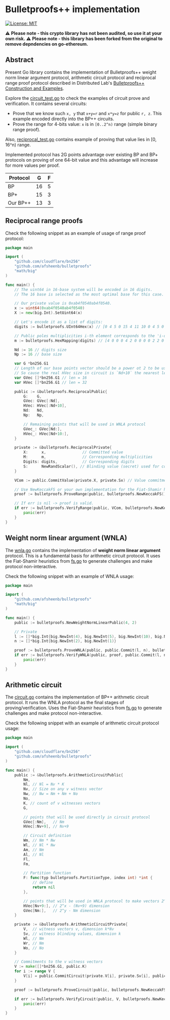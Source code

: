 # Bulletproofs++ implementation

[![License: MIT](https://img.shields.io/badge/License-MIT-yellow.svg)](https://opensource.org/licenses/MIT)

⚠️ __Please note - this crypto library has not been audited, so use it at your own risk.__
⚠️ __Please note - this library has been forked from the original to remove depndencies on go-ethereum.__

## Abstract

Present Go library contains the implementation of Bulletproofs++ weight norm linear argument protocol, arithmetic
circuit
protocol and reciprocal range proof protocol described in Distributed
Lab's [Bulletproofs++ Construction and Examples](https://distributedlab.com/whitepaper/Bulletproofs-Construction-and-Examples.pdf).

Explore the [circuit_test.go](./circuit_test.go) to check the examples of circuit prove and verification.
It contains several circuits:

- Prove that we know such `x, y` that `x+y=r` and `x*y=z` for public `r, z`. This example encoded directly into the BP++
  circuits.
- Prove the range for 4-bits value: `x` is in `[0..2^n)` range (simple binary range proof).

Also, [reciprocal_test.go](./reciprocal_test.go) contains example of proving that value lies in [0, 16^n) range.

Implemented protocol has 2G points advantage over existing BP and BP+ protocols on proving of one 64-bit value and this
advantage will increase for more values per proof.

| Protocol | G  | F |
|----------|----|---|
| BP       | 16 | 5 |
| BP+      | 15 | 3 |
| Our BP++ | 13 | 3 |

## Reciprocal range proofs

Check the following snippet as an example of usage of range proof protocol:

```go
package main

import (
	"github.com/cloudflare/bn256"
	"github.com/afsheenb/bulletproofs"
	"math/big"
)

func main() {
	// The uint64 in 16-base system will be encoded in 16 digits. 
	// The 16 base is selected as the most optimal base for this case.

	// Our private value is 0xab4f0540ab4f0540. 
	x := uint64(0xab4f0540ab4f0540)
	X := new(big.Int).SetUint64(x)

	// Let's encode it as a list of digits:
	digits := bulletproofs.UInt64Hex(x) // [0 4 5 0 15 4 11 10 0 4 5 0 15 4 11 10]

	// Public poles multiplicities i-th element corresponds to the 'i-digit' multiplicity (the count of 'i-digit' in digits list)
	m := bulletproofs.HexMapping(digits) // [4 0 0 0 4 2 0 0 0 0 2 2 0 0 0 2]

	Nd := 16 // digits size
	Np := 16 // base size

	var G *bn256.G1
	// Length of our base points vector should be a power ot 2 to be used in WNLA protocol. 
	// So cause the real HVec size in circuit is `Nd+10` the nearest length is 32   
	var GVec []*bn256.G1 // len = 16
	var HVec []*bn256.G1 // len = 32

	public := &bulletproofs.ReciprocalPublic{
		G:    G,
		GVec: GVec[:Nd],
		HVec: HVec[:Nd+10],
		Nd:   Nd,
		Np:   Np,

		// Remaining points that will be used in WNLA protocol
		GVec_: GVec[Nd:],
		HVec_: HVec[Nd+10:],
	}

	private := &bulletproofs.ReciprocalPrivate{
		X:      x,                // Committed value
		M:      m,                // Corresponding multiplicities
		Digits: digits,           // Corresponding digits
		S:      NewRandScalar(), // Blinding value (secret) used for committing value as: x*G + Sx*H
	}

	VCom := public.CommitValue(private.X, private.Sx) // Value commitment: x*G + Sx*H

	// Use NewKeccakFS or your own implementation for the Fiat-Shamir heuristics.
	proof := bulletproofs.ProveRange(public, bulletproofs.NewKeccakFS(), private)

	// If err is nil -> proof is valid.
	if err := bulletproofs.VerifyRange(public, VCom, bulletproofs.NewKeccakFS(), proof); err != nil {
		panic(err)
	}
}

```

## Weight norm linear argument (WNLA)

The [wnla.go](./wnla.go) contains the implementation of **weight norm linear argument** protocol. This is a fundamental
basis for arithmetic circuit protocol. It uses the Fiat-Shamir heuristics from [fs.go](./fs.go) to generate challenges
and make protocol non-interactive.

Check the following snippet with an example of WNLA usage:

```go
package main

import (
	"github.com/afsheenb/bulletproofs"
	"math/big"
)

func main() {
	public := bulletproofs.NewWeightNormLinearPublic(4, 2)

	// Private
	l := []*big.Int{big.NewInt(4), big.NewInt(5), big.NewInt(10), big.NewInt(1)}
	n := []*big.Int{big.NewInt(2), big.NewInt(1)}

	proof := bulletproofs.ProveWNLA(public, public.Commit(l, n), bulletproofs.NewKeccakFS(), l, n)
	if err := bulletproofs.VerifyWNLA(public, proof, public.Commit(l, n), bulletproofs.NewKeccakFS()); err != nil {
		panic(err)
	}
}

```

## Arithmetic circuit

The [circuit.go](./circuit.go) contains the implementation of BP++ arithmetic circuit protocol.
It runs the WNLA protocol as the final stages of proving/verification. Uses the Fiat-Shamir heuristics
from [fs.go](./fs.go) to generate challenges
and make protocol non-interactive.

Check the following snippet with an example of arithmetic circuit protocol usage:

```go
package main

import (
	"github.com/cloudflare/bn256"
	"github.com/afsheenb/bulletproofs"
)

func main() {
	public := &bulletproofs.ArithmeticCircuitPublic{
		Nm,
		Nl, // Nl = Nv * K
		Nv, // Size on any v witness vector
		Nw, // Nw = Nm + Nm + No
		No,
		K, // count of v witnesses vectors
		G,

		// points that will be used directly in circuit protocol
		GVec[:Nm],   // Nm
		HVec[:Nv+9], // Nv+9

		// Circuit definition 
		Wm, // Nm * Nw
		Wl, // Nl * Nw
		Am, // Nm
		Al, // Nl
		Fl,
		Fm,

		// Partition function
		F: func(typ bulletproofs.PartitionType, index int) *int {
			// define
			return nil
		},

		// points that will be used in WNLA protocol to make vectors 2^n len
		HVec[Nv+9:], // 2^x - (Nv+9) dimension
		GVec[Nm:],   // 2^y - Nm dimension
	}

	private := &bulletproofs.ArithmeticCircuitPrivate{
		V,  // witness vectors v, dimension k*Nv
		Sv, // witness blinding values, dimension k
		Wl, // Nm
		Wr, // Nm
		Wo, // No
	}

	// Commitments to the v witness vectors
	V := make([]*bn256.G1, public.K)
	for i := range V {
		V[i] = public.CommitCircuit(private.V[i], private.Sv[i], public.G, public.HVec)
	}

	proof := bulletproofs.ProveCircuit(public, bulletproofs.NewKeccakFS(), private)

	if err := bulletproofs.VerifyCircuit(public, V, bulletproofs.NewKeccakFS(), proof); err != nil {
		panic(err)
	}
}
```
